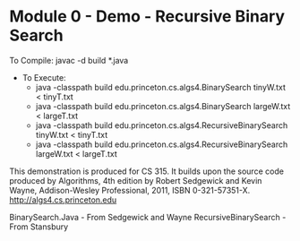 # Module 0 - Demo - Recursive Binary Search

To Compile: javac -d build *.java

* To Execute: 
	+ java -classpath build edu.princeton.cs.algs4.BinarySearch tinyW.txt < tinyT.txt
	+ java -classpath build edu.princeton.cs.algs4.BinarySearch largeW.txt < largeT.txt
	+ java -classpath build edu.princeton.cs.algs4.RecursiveBinarySearch tinyW.txt < tinyT.txt
	+ java -classpath build edu.princeton.cs.algs4.RecursiveBinarySearch largeW.txt < largeT.txt

This demonstration is produced for CS 315. It builds upon the source code produced by 
       Algorithms, 4th edition by Robert Sedgewick and Kevin Wayne,
       Addison-Wesley Professional, 2011, ISBN 0-321-57351-X.
       http://algs4.cs.princeton.edu


BinarySearch.Java - From Sedgewick and Wayne
RecursiveBinarySearch - From Stansbury        
